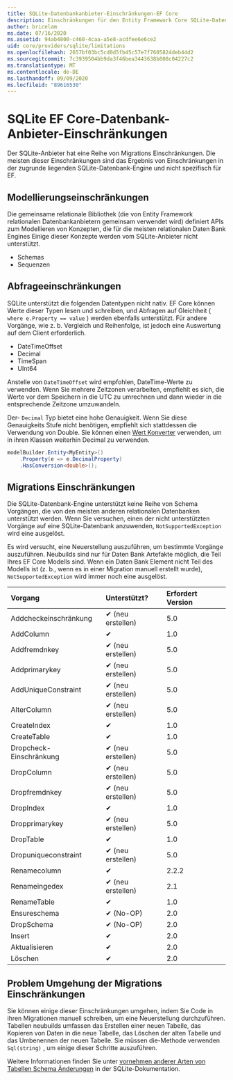 ```yaml
---
title: SQLite-Datenbankanbieter-Einschränkungen-EF Core
description: Einschränkungen für den Entity Framework Core SQLite-Datenbankanbieter im Vergleich zu anderen Anbietern
author: bricelam
ms.date: 07/16/2020
ms.assetid: 94ab4800-c460-4caa-a5e8-acdfee6e6ce2
uid: core/providers/sqlite/limitations
ms.openlocfilehash: 2657bf03bc5cd0d5fb45c57e7f7605824deb44d2
ms.sourcegitcommit: 7c3939504bb9da3f46bea3443638b808c04227c2
ms.translationtype: MT
ms.contentlocale: de-DE
ms.lasthandoff: 09/09/2020
ms.locfileid: "89616530"
---
```

# <a name="sqlite-ef-core-database-provider-limitations"></a>SQLite EF Core-Datenbank-Anbieter-Einschränkungen

Der SQLite-Anbieter hat eine Reihe von Migrations Einschränkungen. Die meisten dieser Einschränkungen sind das Ergebnis von Einschränkungen in der zugrunde liegenden SQLite-Datenbank-Engine und nicht spezifisch für EF.

## <a name="modeling-limitations"></a>Modellierungseinschränkungen

Die gemeinsame relationale Bibliothek (die von Entity Framework relationalen Datenbankanbietern gemeinsam verwendet wird) definiert APIs zum Modellieren von Konzepten, die für die meisten relationalen Daten Bank Engines Einige dieser Konzepte werden vom SQLite-Anbieter nicht unterstützt.

* Schemas
* Sequenzen

## <a name="query-limitations"></a>Abfrageeinschränkungen

SQLite unterstützt die folgenden Datentypen nicht nativ. EF Core können Werte dieser Typen lesen und schreiben, und Abfragen auf Gleichheit ( `where e.Property == value` ) werden ebenfalls unterstützt. Für andere Vorgänge, wie z. b. Vergleich und Reihenfolge, ist jedoch eine Auswertung auf dem Client erforderlich.

* DateTimeOffset
* Decimal
* TimeSpan
* UInt64

Anstelle von `DateTimeOffset` wird empfohlen, DateTime-Werte zu verwenden. Wenn Sie mehrere Zeitzonen verarbeiten, empfiehlt es sich, die Werte vor dem Speichern in die UTC zu umrechnen und dann wieder in die entsprechende Zeitzone umzuwandeln.

Der- `Decimal` Typ bietet eine hohe Genauigkeit. Wenn Sie diese Genauigkeits Stufe nicht benötigen, empfiehlt sich stattdessen die Verwendung von Double. Sie können einen [Wert Konverter](xref:core/modeling/value-conversions) verwenden, um in ihren Klassen weiterhin Decimal zu verwenden.

``` csharp
modelBuilder.Entity<MyEntity>()
    .Property(e => e.DecimalProperty)
    .HasConversion<double>();
```

## <a name="migrations-limitations"></a>Migrations Einschränkungen

Die SQLite-Datenbank-Engine unterstützt keine Reihe von Schema Vorgängen, die von den meisten anderen relationalen Datenbanken unterstützt werden. Wenn Sie versuchen, einen der nicht unterstützten Vorgänge auf eine SQLite-Datenbank anzuwenden, `NotSupportedException` wird eine ausgelöst.

Es wird versucht, eine Neuerstellung auszuführen, um bestimmte Vorgänge auszuführen. Neubuilds sind nur für Daten Bank Artefakte möglich, die Teil Ihres EF Core Modells sind. Wenn ein Daten Bank Element nicht Teil des Modells ist (z. b., wenn es in einer Migration manuell erstellt wurde), `NotSupportedException` wird immer noch eine ausgelöst.

| Vorgang            | Unterstützt?  | Erfordert Version |
|:---------------------|:------------|:-----------------|
| Addcheckeinschränkung   | ✔ (neu erstellen) | 5.0              |
| AddColumn            | ✔           | 1.0              |
| Addfremdnkey        | ✔ (neu erstellen) | 5.0              |
| Addprimarykey        | ✔ (neu erstellen) | 5.0              |
| AddUniqueConstraint  | ✔ (neu erstellen) | 5.0              |
| AlterColumn          | ✔ (neu erstellen) | 5.0              |
| CreateIndex          | ✔           | 1.0              |
| CreateTable          | ✔           | 1.0              |
| Dropcheck-Einschränkung  | ✔ (neu erstellen) | 5.0              |
| DropColumn           | ✔ (neu erstellen) | 5.0              |
| Dropfremdnkey       | ✔ (neu erstellen) | 5.0              |
| DropIndex            | ✔           | 1.0              |
| Dropprimarykey       | ✔ (neu erstellen) | 5.0              |
| DropTable            | ✔           | 1.0              |
| Dropuniqueconstraint | ✔ (neu erstellen) | 5.0              |
| Renamecolumn         | ✔           | 2.2.2            |
| Renameingedex          | ✔ (neu erstellen) | 2.1              |
| RenameTable          | ✔           | 1.0              |
| Ensureschema         | ✔ (No-OP)   | 2.0              |
| DropSchema           | ✔ (No-OP)   | 2.0              |
| Insert               | ✔           | 2.0              |
| Aktualisieren               | ✔           | 2.0              |
| Löschen               | ✔           | 2.0              |

## <a name="migrations-limitations-workaround"></a>Problem Umgehung der Migrations Einschränkungen

Sie können einige dieser Einschränkungen umgehen, indem Sie Code in ihren Migrationen manuell schreiben, um eine Neuerstellung durchzuführen. Tabellen neubuilds umfassen das Erstellen einer neuen Tabelle, das Kopieren von Daten in die neue Tabelle, das Löschen der alten Tabelle und das Umbenennen der neuen Tabelle. Sie müssen die-Methode verwenden `Sql(string)` , um einige dieser Schritte auszuführen.

Weitere Informationen finden Sie unter [vornehmen anderer Arten von Tabellen Schema Änderungen](https://sqlite.org/lang_altertable.html#otheralter) in der SQLite-Dokumentation.
